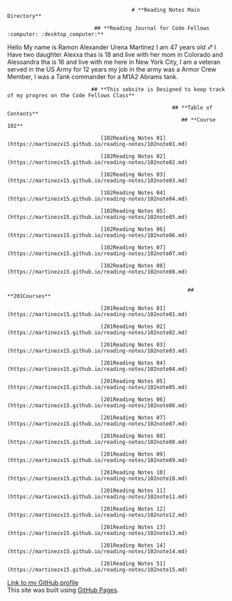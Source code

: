 
                                            # **Reading Notes Main Directory**

                                ## **Reading Journal for Code Fellows :computer: :desktop_computer:**

Hello My name is Ramon Alexander Urena Martinez I am 47 years old :sagittarius:
I Have two daughter Alexxa thas is 18 and live with her mom in Colorado and Alessandra tha is 16 and live with me here in New York City,
I am a veteran served in the US Army for 12 years my job in the army was a Armor Crew Member, I was a Tank commander for a M1A2 Abrams tank.

                               ## **This sebsite is Designed to keep track of my progres on the Code Fellows Class**
 
                                                         ## **Table of Contents**
                                                            ## **Course 102**

                                  [102Reading Notes 01](https://martinezx15.github.io/reading-notes/102note01.md)

                                  [102Reading Notes 02](https://martinezx15.github.io/reading-notes/102note02.md)

                                  [102Reading Notes 03](https://martinezx15.github.io/reading-notes/102note03.md) 

                                  [102Reading Notes 04](https://martinezx15.github.io/reading-notes/102note04.md)

                                  [102Reading Notes 05](https://martinezx15.github.io/reading-notes/102note05.md)

                                  [102Reading Notes 06](https://martinezx15.github.io/reading-notes/102note06.md)

                                  [102Reading Notes 07](https://martinezx15.github.io/reading-notes/102note07.md)

                                  [102Reading Notes 08](https://martinezx15.github.io/reading-notes/102note08.md)


                                                              ## **201Courses**

                                  [201Reading Notes 01](https://martinezx15.github.io/reading-notes/102note01.md)

                                  [201Reading Notes 02](https://martinezx15.github.io/reading-notes/102note02.md)

                                  [201Reading Notes 03](https://martinezx15.github.io/reading-notes/102note03.md)

                                  [201Reading Notes 04](https://martinezx15.github.io/reading-notes/102note04.md)

                                  [201Reading Notes 05](https://martinezx15.github.io/reading-notes/102note05.md)

                                  [201Reading Notes 06](https://martinezx15.github.io/reading-notes/102note06.md)

                                  [201Reading Notes 07](https://martinezx15.github.io/reading-notes/102note07.md)

                                  [201Reading Notes 08](https://martinezx15.github.io/reading-notes/102note08.md)

                                  [201Reading Notes 09](https://martinezx15.github.io/reading-notes/102note09.md)

                                  [201Reading Notes 10](https://martinezx15.github.io/reading-notes/102note10.md)

                                  [201Reading Notes 11](https://martinezx15.github.io/reading-notes/102note11.md)
 
                                  [201Reading Notes 12](https://martinezx15.github.io/reading-notes/102note12.md)

                                  [201Reading Notes 13](https://martinezx15.github.io/reading-notes/102note13.md)

                                  [201Reading Notes 14](https://martinezx15.github.io/reading-notes/102note14.md)

                                  [201Reading Notes 51](https://martinezx15.github.io/reading-notes/102note15.md)

        
[Link to my GitHub profile](https://martinezx15.github.io/reading-notes/)  
This site was built using [GitHub Pages](https://pages.github.com/).
